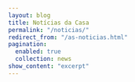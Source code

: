 ```yaml
---
layout: blog
title: Notícias da Casa
permalink: "/noticias/"
redirect_from: "/as-noticias.html"
pagination:
  enabled: true
  collection: news
show_content: "excerpt"
---
```

